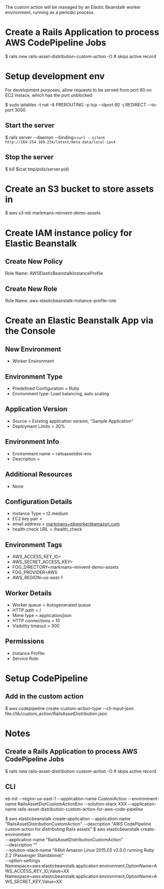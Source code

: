 The custom action will be managed by an Elastic Beanstalk worker environment, running as a periodic process.

# Create a Rails Application to process AWS CodePipeline Jobs
$ rails new rails-asset-distribution-custom-action -O # skips active record

# Setup development env
For development purposes, allow requests to be served from port 80 on EC2 instace, which has the port unblocked

$ sudo iptables -t nat -A PREROUTING -p tcp --dport 80 -j REDIRECT --to-port 3000

## Start the server
$ rails server --daemon --binding=`curl --silent http://169.254.169.254/latest/meta-data/local-ipv4`

## Stop the server
$ kill $(cat tmp/pids/server.pid)


# Create an S3 bucket to store assets in
$ aws s3 mb markmans-reinvent-demo-assets


# Create IAM instance policy for Elastic Beanstalk
## Create New Policy
Role Name: AWSElasticBeanstalkInstanceProfile
## Create New Role
Role Name: aws-elasticbeanstalk-instance-profile-role


# Create an Elastic Beanstalk App via the Console
## New Environment
* Worker Environment
## Environment Type
* Predefined Configuration = Ruby
* Environment type: Load balancing, auto scaling
## Application Version
* Source = Existing application version, "Sample Application"
* Deployment Limits = 30%
## Environment Info
* Environment name = railsassetdist-env
* Description =
## Additional Resources
* None
## Configuration Details
* Instance Type = t2.medium
* EC2 key pair = <whatever you use to log into your machien>
* email address = markmans+ebworker@amazon.com
* health check URL = /health_check
## Environment Tags
* AWS_ACCESS_KEY_ID=<ACCESS ID>
* AWS_SECRET_ACCESS_KEY=<ACCESS KEY>
* FOG_DIRECTORY=markmans-reinvent-demo-assets
* FOG_PROVIDER=AWS
* AWS_REGION=us-east-1
## Worker Details
* Worker queue = Autogenerated queue
* HTTP path = /
* Mime type = application/json
* HTTP connections = 10
* Visibility timeout = 300
## Permissions
* Instance Profile: <create IAM role>
* Service Role: <create the default role>


# Setup CodePipeline
## Add in the custom action
$ aws codepipeline create-custom-action-type --cli-input-json file://lib/custom_action/RailsAssetDistribution.json


# Notes

## Create a Rails Application to process AWS CodePipeline Jobs
$ rails new rails-asset-distribution-custom-action -O # skips active record

## CLI
eb init --region us-east-1
--application-name CustomAction 
--environment-name RailsAssetDistCustomActionEnv 
--solution-stack XXX 
--application-name rails-asset-distribution-custom-action-for-aws-code-pipeline

$ aws elasticbeanstalk create-application --application-name "RailsAssetDistributionCustomAction" --description "AWS CodePipeline custom action for distributing Rails assets"
$ aws elasticbeanstalk create-environment \
  --application-name "RailsAssetDistributionCustomAction" \
  --description "" \
  --solution-stack-name "64bit Amazon Linux 2015.03 v2.0.0 running Ruby 2.2 (Passenger Standalone)" \
  --option-settings \
    Namespace=aws:elasticbeanstalk:application:environment,OptionName=AWS_ACCESS_KEY_ID,Value=XX \
	Namespace=aws:elasticbeanstalk:application:environment,OptionName=AWS_SECRET_KEY,Value=XX
